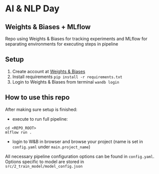 # AI & NLP Day
## Weights & Biases + MLflow

Repo using Weights & Biases for tracking experiments and MLflow for separating environments for executing steps in pipeline

## Setup

1. Create account at [Weights & Biases](https://wandb.ai/site)
2. Install requirements `pip install -r requirements.txt`
3. Login to Weights & Biases from terminal `wandb login`

## How to use this repo

After making sure setup is finished:
- execute to run full pipeline:
```
cd <REPO_ROOT>
mlflow run .
```
- login to W&B in browser and browse your project (name is set in `config.yaml` under `main.project_name`)

All necessary pipeline configuration options can be found in `config.yaml`.<br>
Options specific to model are stored in `src/2_train_model/model_config.json`

